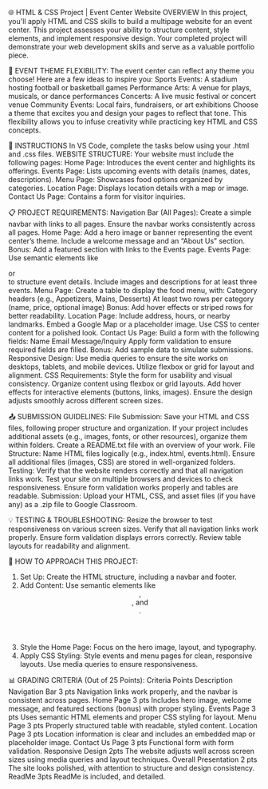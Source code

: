 🌐 HTML & CSS Project | Event Center Website
OVERVIEW
In this project, you'll apply HTML and CSS skills to build a multipage website for an event center. 
This project assesses your ability to structure content, style elements, and implement responsive design.
Your completed project will demonstrate your web development skills and serve as a valuable portfolio piece.

🎨 EVENT THEME FLEXIBILITY:
The event center can reflect any theme you choose! Here are a few ideas to inspire you:
Sports Events: A stadium hosting football or basketball games
Performance Arts: A venue for plays, musicals, or dance performances
Concerts: A live music festival or concert venue
Community Events: Local fairs, fundraisers, or art exhibitions
Choose a theme that excites you and design your pages to reflect that tone. This flexibility allows you to infuse
creativity while practicing key HTML and CSS concepts.

🔧 INSTRUCTIONS
In VS Code, complete the tasks below using your .html and .css files.
WEBSITE STRUCTURE:
Your website must include the following pages:
Home Page: Introduces the event center and highlights its offerings.
Events Page: Lists upcoming events with details (names, dates, descriptions).
Menu Page: Showcases food options organized by categories.
Location Page: Displays location details with a map or image.
Contact Us Page: Contains a form for visitor inquiries.

📋 PROJECT REQUIREMENTS:
Navigation Bar (All Pages):
Create a simple navbar with links to all pages.
Ensure the navbar works consistently across all pages.
Home Page:
Add a hero image or banner representing the event center’s theme.
Include a welcome message and an “About Us” section.
Bonus: Add a featured section with links to the Events page.
Events Page:
Use semantic elements like <article> or <section> to structure event details.
Include images and descriptions for at least three events.
Menu Page:
Create a table to display the food menu, with:
Category headers (e.g., Appetizers, Mains, Desserts)
At least two rows per category (name, price, optional image)
Bonus: Add hover effects or striped rows for better readability.
Location Page:
Include address, hours, or nearby landmarks.
Embed a Google Map or a placeholder image.
Use CSS to center content for a polished look.
Contact Us Page:
Build a form with the following fields:
Name
Email
Message/Inquiry
Apply form validation to ensure required fields are filled.
Bonus: Add sample data to simulate submissions.
Responsive Design:
Use media queries to ensure the site works on desktops, tablets, and mobile devices.
Utilize flexbox or grid for layout and alignment.
CSS Requirements:
Style the form for usability and visual consistency.
Organize content using flexbox or grid layouts.
Add hover effects for interactive elements (buttons, links, images).
Ensure the design adjusts smoothly across different screen sizes.

📤 SUBMISSION GUIDELINES:
File Submission:
Save your HTML and CSS files, following proper structure and organization.
If your project includes additional assets (e.g., images, fonts, or other resources), organize them within folders.
Create a README.txt file with an overview of your work.
File Structure:
Name HTML files logically (e.g., index.html, events.html).
Ensure all additional files (images, CSS) are stored in well-organized folders.
Testing:
Verify that the website renders correctly and that all navigation links work.
Test your site on multiple browsers and devices to check responsiveness.
Ensure form validation works properly and tables are readable.
Submission:
Upload your HTML, CSS, and asset files (if you have any) as a .zip file to Google Classroom.

💡 TESTING & TROUBLESHOOTING:
Resize the browser to test responsiveness on various screen sizes.
Verify that all navigation links work properly.
Ensure form validation displays errors correctly.
Review table layouts for readability and alignment.

🚀 HOW TO APPROACH THIS PROJECT:
1. Set Up: Create the HTML structure, including a navbar and footer.
2. Add Content: Use semantic elements like <header>, <main>, and <footer>.
3. Style the Home Page: Focus on the hero image, layout, and typography.
4. Apply CSS Styling: Style events and menu pages for clean, responsive layouts.
Use media queries to ensure responsiveness.




📊 GRADING CRITERIA (Out of 25 Points):
Criteria
Points
Description
Navigation Bar
3 pts
Navigation links work properly, and the navbar is consistent across pages.
Home Page
3 pts
Includes hero image, welcome message, and featured sections (bonus) with proper styling.
Events Page
3 pts
Uses semantic HTML elements and proper CSS styling for layout.
Menu Page
3 pts
Properly structured table with readable, styled content.
Location Page
3 pts
Location information is clear and includes an embedded map or placeholder image.
Contact Us Page
3 pts
Functional form with form validation. 
Responsive Design
2pts
The website adjusts well across screen sizes using media queries and layout techniques.
Overall Presentation
2 pts
The site looks polished, with attention to structure and design consistency.
ReadMe 
3pts
ReadMe is included, and detailed. 

